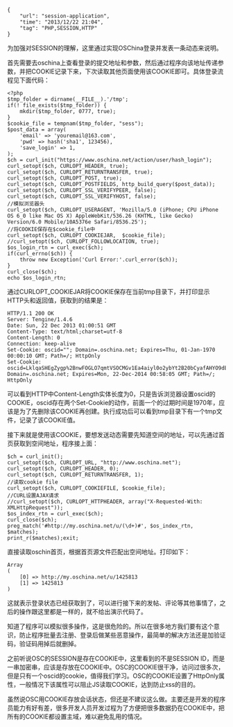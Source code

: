 ```
{
    "url": "session-application",
    "time": "2013/12/22 21:04",
    "tag": "PHP,SESSION,HTTP"
}
```

为加强对SESSION的理解，这里通过实现OSChina登录并发表一条动态来说明。

首先需要去oschina上查看登录的提交地址和参数，然后通过程序向该地址传递参数，并把COOKIE记录下来，下次读取其他页面使用该COOKIE即可。具体登录流程见下面代码：

```
<?php
$tmp_folder = dirname(__FILE__).'/tmp';
if(! file_exists($tmp_folder)) {
    mkdir($tmp_folder, 0777, true);
}
$cookie_file = tempnam($tmp_folder, "sess");
$post_data = array(
    'email' => 'youremail@163.com',
    'pwd' => hash('sha1', 123456),
    'save_login' => 1,
);
$ch = curl_init("https://www.oschina.net/action/user/hash_login");
curl_setopt($ch, CURLOPT_HEADER, true);
curl_setopt($ch, CURLOPT_RETURNTRANSFER, true);
curl_setopt($ch, CURLOPT_POST, true);
curl_setopt($ch, CURLOPT_POSTFIELDS, http_build_query($post_data));
curl_setopt($ch, CURLOPT_SSL_VERIFYPEER, false);
curl_setopt($ch, CURLOPT_SSL_VERIFYHOST, false);
//模拟浏览器头
curl_setopt($ch, CURLOPT_USERAGENT, 'Mozilla/5.0 (iPhone; CPU iPhone OS 6_0 like Mac OS X) AppleWebKit/536.26 (KHTML, like Gecko) Version/6.0 Mobile/10A5376e Safari/8536.25');
//将COOKIE保存在$cookie_file中
curl_setopt($ch, CURLOPT_COOKIEJAR,  $cookie_file);
//curl_setopt($ch, CURLOPT_FOLLOWLOCATION, true);
$os_login_rtn = curl_exec($ch);
if(curl_errno($ch)) {
    throw new Exception('Curl Error:'.curl_error($ch));
}
curl_close($ch);
echo $os_login_rtn;
```

通过CURLOPT_COOKIEJAR将COOKIE保存在当前tmp目录下，并打印显示HTTP头和返回值，获取到的结果是：

```
HTTP/1.1 200 OK
Server: Tengine/1.4.6
Date: Sun, 22 Dec 2013 01:00:51 GMT
Content-Type: text/html;charset=utf-8
Content-Length: 0
Connection: keep-alive
Set-Cookie: oscid=""; Domain=.oschina.net; Expires=Thu, 01-Jan-1970 00:00:10 GMT; Path=/; HttpOnly
Set-Cookie: oscid=LklqaSHEgZygp%2BnwFOGLO7qmtVSOCMGv1Ea4aiyl0o2ybYt2B20bCyafAHYO9dEICMXhndAeBeg%2BwxAuRJIcbTtmAfGA503D1jVWgm1pbXUsR2BEmFMoLOsIy9RU4DtH; Domain=.oschina.net; Expires=Mon, 22-Dec-2014 00:58:05 GMT; Path=/; HttpOnly
```

可以看到HTTP中Content-Length实体长度为0，只是告诉浏览器设置oscid的COOKIE，oscid存在两个Set-Cookie的动作，前面一个的过期时间是1970年，应该是为了先删除该COOKIE再创建。执行成功后可以看到tmp目录下有一个tmp文件，记录了该COOKIE值。

接下来就是使用该COOKIE，要想发送动态需要先知道空间的地址，可以先通过首页获取到空间地址，程序接上面：

```
$ch = curl_init();
curl_setopt($ch, CURLOPT_URL, "http://www.oschina.net");
curl_setopt($ch, CURLOPT_HEADER, 0);
curl_setopt($ch, CURLOPT_RETURNTRANSFER, 1);
//读取cookie file
curl_setopt($ch, CURLOPT_COOKIEFILE, $cookie_file); 
//CURL设置AJAX请求
//curl_setopt($ch, CURLOPT_HTTPHEADER, array("X-Requested-With: XMLHttpRequest"));
$os_index_rtn = curl_exec($ch);
curl_close($ch);
preg_match('#http://my.oschina.net/u/(\d+)#', $os_index_rtn, $matches);
print_r($matches);exit;
```

直接读取oschin首页，根据首页源文件匹配出空间地址。打印如下：

```
Array
(
    [0] => http://my.oschina.net/u/1425813
    [1] => 1425813
)
```

这就表示登录状态已经获取到了，可以进行接下来的发帖、评论等其他事情了，之后的操作跟这里都是一样的，就不给出演示代码了。

知道了程序可以模拟很多操作，这是很危险的。所以在很多地方我们要有这个意识，防止程序批量去注册、登录后做某些恶意操作，最简单的解决方法还是加验证码，验证码用掉后就删掉。

之前听说OSC的SESSION是存在COOKIE中，这里看到的不是SESSION ID，而是一串加密串，应该是存放在COOKIE中。OSC的COOKIE很干净，访问过很多次，但是只有一个oscid的cookie，值得我们学习。OSC的COOKIE设置了HttpOnly属性，一般情况下该属性可以阻止JS读取COOKIE，达到防止xss的目的。

虽然说OSC用COOKIE存放会话状态，但还是不建议这么做。主要还是开发的程序员能力有好有差，很多开发人员开发过程为了方便把很多数据扔在COOKIE中，把所有的COOKIE都设置主域，难以避免乱用的情况。